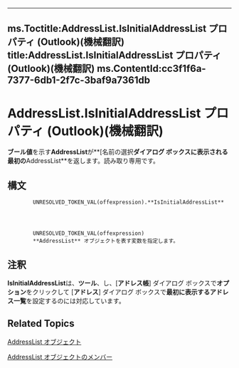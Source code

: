 

---
ms.Toctitle:AddressList.IsInitialAddressList プロパティ (Outlook)(機械翻訳)
title:AddressList.IsInitialAddressList プロパティ (Outlook)(機械翻訳)
ms.ContentId:cc3f1f6a-7377-6db1-2f7c-3baf9a7361db
---
# AddressList.IsInitialAddressList プロパティ (Outlook)(機械翻訳)




**ブール値**を示す**AddressList**が**[名前の選択**ダイアログ ボックスに表示される最初の**AddressList**を返します。読み取り専用です。

## 構文

            UNRESOLVED_TOKEN_VAL(offexpression).**IsInitialAddressList**




            UNRESOLVED_TOKEN_VAL(offexpression)
            **AddressList** オブジェクトを表す変数を指定します。



## 注釈
**IsInitialAddressList**は、**ツール**、し、[**アドレス帳**] ダイアログ ボックスで**オプション**をクリックして [**アドレス**] ダイアログ ボックスで**最初に表示するアドレス一覧**を設定するのには対応しています。



## Related Topics

[AddressList オブジェクト](84611afe-48b1-185b-df4b-0f004e7436ff.md)

[AddressList オブジェクトのメンバー](49ce35c2-400b-16b0-5f74-7f7d6260e45b.md)





